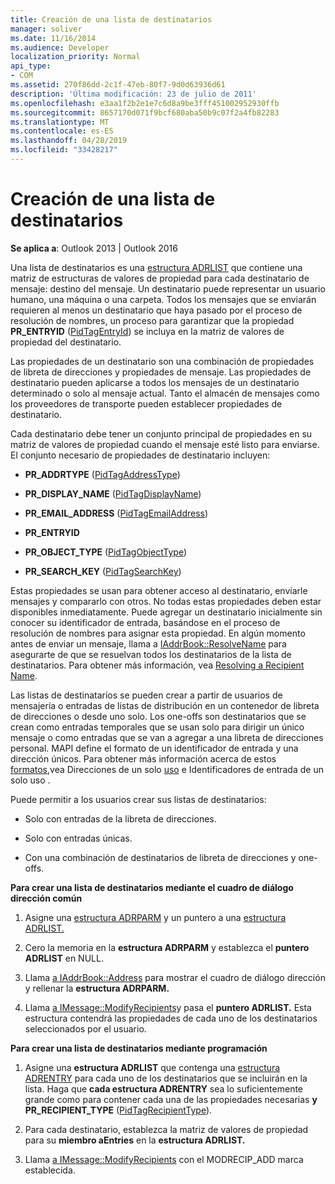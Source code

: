 ```yaml
---
title: Creación de una lista de destinatarios
manager: soliver
ms.date: 11/16/2014
ms.audience: Developer
localization_priority: Normal
api_type:
- COM
ms.assetid: 270f86dd-2c1f-47eb-80f7-9d0d63936d61
description: 'Última modificación: 23 de julio de 2011'
ms.openlocfilehash: e3aa1f2b2e1e7c6d8a9be3fff451002952930ffb
ms.sourcegitcommit: 8657170d071f9bcf680aba50b9c07f2a4fb82283
ms.translationtype: MT
ms.contentlocale: es-ES
ms.lasthandoff: 04/28/2019
ms.locfileid: "33428217"
---
```

# <a name="creating-a-recipient-list"></a>Creación de una lista de destinatarios

  
  
**Se aplica a**: Outlook 2013 | Outlook 2016 
  
Una lista de destinatarios es una [estructura ADRLIST](adrlist.md) que contiene una matriz de estructuras de valores de propiedad para cada destinatario de mensaje: destino del mensaje. Un destinatario puede representar un usuario humano, una máquina o una carpeta. Todos los mensajes que se enviarán requieren al menos un destinatario que haya pasado por el proceso de resolución de nombres, un proceso para garantizar que la propiedad **PR_ENTRYID** ([PidTagEntryId](pidtagentryid-canonical-property.md)) se incluya en la matriz de valores de propiedad del destinatario. 
  
Las propiedades de un destinatario son una combinación de propiedades de libreta de direcciones y propiedades de mensaje. Las propiedades de destinatario pueden aplicarse a todos los mensajes de un destinatario determinado o solo al mensaje actual. Tanto el almacén de mensajes como los proveedores de transporte pueden establecer propiedades de destinatario. 
  
Cada destinatario debe tener un conjunto principal de propiedades en su matriz de valores de propiedad cuando el mensaje esté listo para enviarse. El conjunto necesario de propiedades de destinatario incluyen:
  
- **PR_ADDRTYPE** ([PidTagAddressType](pidtagaddresstype-canonical-property.md)) 
    
- **PR_DISPLAY_NAME** ([PidTagDisplayName](pidtagdisplayname-canonical-property.md)) 
    
- **PR_EMAIL_ADDRESS** ([PidTagEmailAddress](pidtagemailaddress-canonical-property.md)) 
    
- **PR_ENTRYID**
    
- **PR_OBJECT_TYPE** ([PidTagObjectType](pidtagobjecttype-canonical-property.md)) 
    
- **PR_SEARCH_KEY** ([PidTagSearchKey](pidtagsearchkey-canonical-property.md)) 
    
Estas propiedades se usan para obtener acceso al destinatario, enviarle mensajes y compararlo con otros. No todas estas propiedades deben estar disponibles inmediatamente. Puede agregar un destinatario inicialmente sin conocer su identificador de entrada, basándose en el proceso de resolución de nombres para asignar esta propiedad. En algún momento antes de enviar un mensaje, llama a [IAddrBook::ResolveName](iaddrbook-resolvename.md) para asegurarte de que se resuelvan todos los destinatarios de la lista de destinatarios. Para obtener más información, vea [Resolving a Recipient Name](resolving-a-recipient-name.md).
  
Las listas de destinatarios se pueden crear a partir de usuarios de mensajería o entradas de listas de distribución en un contenedor de libreta de direcciones o desde uno solo. Los one-offs son destinatarios que se crean como entradas temporales que se usan solo para dirigir un único mensaje o como entradas que se van a agregar a una libreta de direcciones personal. MAPI define el formato de un identificador de entrada y una dirección únicos. Para obtener más información acerca de estos [formatos,](one-off-entry-identifiers.md)vea Direcciones de un solo [uso](one-off-addresses.md) e Identificadores de entrada de un solo uso .
  
Puede permitir a los usuarios crear sus listas de destinatarios:
  
- Solo con entradas de la libreta de direcciones.
    
- Solo con entradas únicas.
    
- Con una combinación de destinatarios de libreta de direcciones y one-offs.
    
 **Para crear una lista de destinatarios mediante el cuadro de diálogo dirección común**
  
1. Asigne una [estructura ADRPARM](adrparm.md) y un puntero a una [estructura ADRLIST.](adrlist.md) 
    
2. Cero la memoria en la **estructura ADRPARM** y establezca el **puntero ADRLIST** en NULL. 
    
3. Llama [a IAddrBook::Address](iaddrbook-address.md) para mostrar el cuadro de diálogo dirección y rellenar la **estructura ADRPARM.** 
    
4. Llama [a IMessage::ModifyRecipients](imessage-modifyrecipients.md)y pasa el **puntero ADRLIST.** Esta estructura contendrá las propiedades de cada uno de los destinatarios seleccionados por el usuario. 
    
 **Para crear una lista de destinatarios mediante programación**
  
1. Asigne una **estructura ADRLIST** que contenga una [estructura ADRENTRY](adrentry.md) para cada uno de los destinatarios que se incluirán en la lista. Haga que **cada estructura ADRENTRY** sea lo suficientemente grande como para contener cada una de las propiedades necesarias **y PR_RECIPIENT_TYPE** ([PidTagRecipientType](pidtagrecipienttype-canonical-property.md)).
    
2. Para cada destinatario, establezca la matriz de valores de propiedad para su **miembro aEntries** en la **estructura ADRLIST.** 
    
3. Llama [a IMessage::ModifyRecipients](imessage-modifyrecipients.md) con el MODRECIP_ADD marca establecida. 
    

